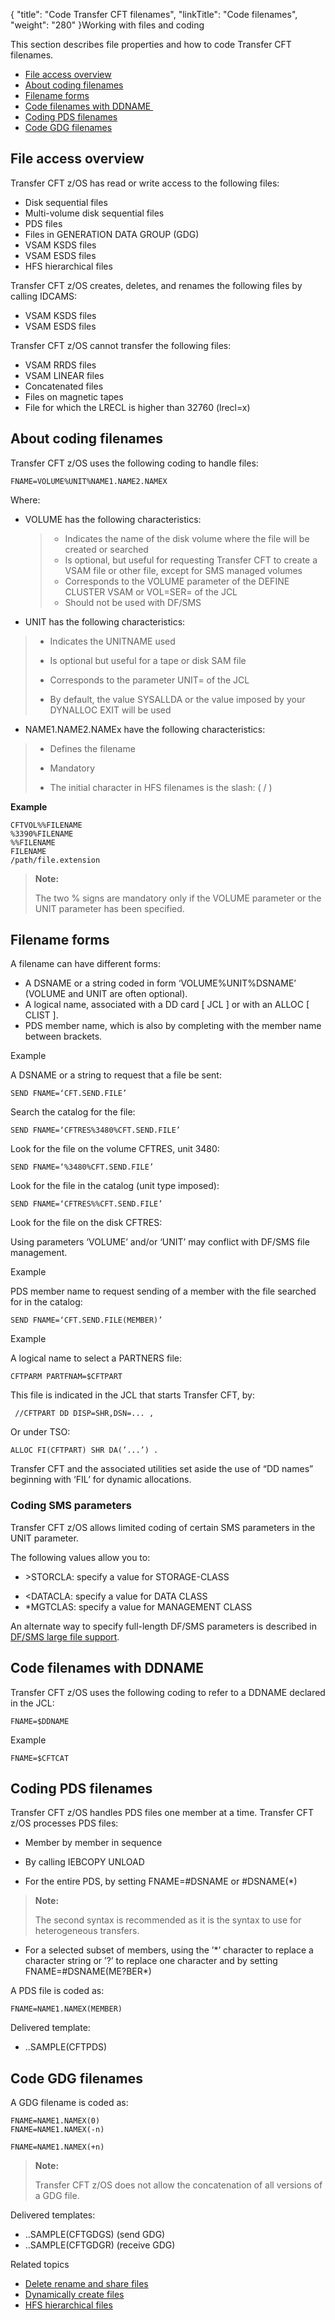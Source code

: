 {
    "title": "Code Transfer CFT filenames",
    "linkTitle": "Code filenames",
    "weight": "280"
}Working with files and coding

This section describes file properties and how to code Transfer CFT filenames.

-   <a href="#File%20access%20overview" class="MCXref xref">File access overview</a>
-   <a href="#Coding%20file%20names%20zOS" class="MCXref xref">About coding filenames</a>
-   <a href="#Filename" class="MCXref xref">Filename forms</a>
-   <a href="#Coding%20filenames%20with%20DDNAME" class="MCXref xref">Code filenames with DDNAME </a>
-   <a href="#Coding%20PDS%20filenames" class="MCXref xref">Coding PDS filenames</a>
-   <a href="#Coding%20GDG%20filenames" class="MCXref xref">Code GDG filenames</a>

<span id="File access overview"></span>

## File access overview

Transfer CFT z/OS has read or write access to the following files:

-   Disk sequential files
-   Multi-volume disk sequential files
-   PDS files
-   Files in GENERATION DATA GROUP (GDG)
-   VSAM KSDS files
-   VSAM ESDS files
-   HFS hierarchical files

Transfer CFT z/OS creates, deletes, and renames the following files by calling IDCAMS:

-   VSAM KSDS files
-   VSAM ESDS files

Transfer CFT z/OS cannot transfer the following files:

-   VSAM RRDS files
-   VSAM LINEAR files
-   Concatenated files
-   Files on magnetic tapes
-   File for which the LRECL is higher than 32760 (lrecl=x)

<span id="Coding file names zOS"></span>

## About coding filenames

Transfer CFT z/OS uses the following coding to handle files:

    FNAME=VOLUME%UNIT%NAME1.NAME2.NAMEX

Where:

-   VOLUME has the following characteristics:

    > -   Indicates the name of the disk volume where the file will be created or searched
    > -   Is optional, but useful for requesting Transfer CFT to create a VSAM file or other file, except for SMS managed volumes
    > -   Corresponds to the VOLUME parameter of the DEFINE CLUSTER VSAM or VOL=SER= of the JCL
    > -   Should not be used with DF/SMS

-   UNIT has the following characteristics:

> -   Indicates the UNITNAME used
>
> <!-- -->
>
> -   Is optional but useful for a tape or disk SAM file
>
> <!-- -->
>
> -   Corresponds to the parameter UNIT= of the JCL
>
> <!-- -->
>
> -   By default, the value SYSALLDA or the value imposed by your DYNALLOC EXIT will be used

-   NAME1.NAME2.NAMEx have the following characteristics:

> -   Defines the filename
>
> <!-- -->
>
> -   Mandatory
>
> <!-- -->
>
> -   The initial character in HFS filenames is the slash: ( <span class="span_2">/</span> )

**Example**

    CFTVOL%%FILENAME
    %3390%FILENAME
    %%FILENAME
    FILENAME
    /path/file.extension

> **Note:**
>
> The two % signs are mandatory only if the VOLUME parameter or the UNIT parameter has been specified.

<span id="Filename"></span>

## Filename forms

A filename can have different forms:

-   A DSNAME or a string coded in form ‘VOLUME%UNIT%DSNAME’ (VOLUME and UNIT are often optional).
-   A logical name, associated with a DD card \[ JCL \] or with an ALLOC \[ CLIST \].
-   PDS member name, which is also by completing with the member name between brackets.

Example 

A DSNAME or a string to request that a file be sent:

    SEND FNAME=‘CFT.SEND.FILE’

Search the catalog for the file:

    SEND FNAME=‘CFTRES%3480%CFT.SEND.FILE’

Look for the file on the volume CFTRES, unit 3480:

    SEND FNAME=‘%3480%CFT.SEND.FILE’

Look for the file in the catalog (unit type imposed):

    SEND FNAME=‘CFTRES%%CFT.SEND.FILE’

Look for the file on the disk CFTRES:

Using parameters ‘VOLUME’ and/or ‘UNIT’ may conflict with DF/SMS file management.

<span class="span_2">Example</span>

<span class="span_2">PDS member name</span> t<span class="b2Car_2">o request sending of a member with the file searched for in the catalog</span>:

    SEND FNAME=‘CFT.SEND.FILE(MEMBER)’

<span class="span_2">Example</span>

<span class="span_2">A logical name</span> t<span class="b2Car_2">o select a PARTNERS file</span>:

    CFTPARM PARTFNAM=$CFTPART 

This file is indicated in the JCL that starts Transfer CFT, by:

     //CFTPART DD DISP=SHR,DSN=... ,

Or under TSO:

    ALLOC FI(CFTPART) SHR DA(’...’) .

Transfer CFT and the associated utilities set aside the use of “DD names” beginning with ‘FIL’ for dynamic allocations.

### Coding SMS parameters

Transfer CFT z/OS allows limited coding of certain SMS parameters in the UNIT parameter.

The following values allow you to:

-   &gt;STORCLA: specify a value for STORAGE-CLASS

<!-- -->

-   &lt;DATACLA: specify a value for DATA CLASS
-   \*MGTCLAS: specify a value for MANAGEMENT CLASS

An alternate way to specify full-length DF/SMS parameters is described in [DF/SMS large file support](../t_dynamically_create_files).

<span id="Coding filenames with DDNAME"></span>

## Code filenames with DDNAME 

Transfer CFT z/OS uses the following coding to refer to a DDNAME declared in the JCL:

    FNAME=$DDNAME

Example

    FNAME=$CFTCAT

<span id="Coding PDS filenames"></span>

## Coding PDS filenames

Transfer CFT z/OS handles PDS files one member at a time. Transfer CFT z/OS processes PDS files:

-   Member by member in sequence

<!-- -->

-   By calling IEBCOPY UNLOAD

<!-- -->

-   For the entire PDS, by setting FNAME=#DSNAME or #DSNAME(\*)

> **Note:**
>
> The second syntax is recommended as it is the syntax to use for heterogeneous transfers.

-   For a selected subset of members, using the ’\*’ character to replace a character string or ’?’ to replace one character and by setting FNAME=#DSNAME(ME?BER\*)

A PDS file is coded as:

    FNAME=NAME1.NAMEX(MEMBER)
            

Delivered template:

-   <span class="code">..SAMPLE(CFTPDS)</span>

<span id="Coding GDG filenames"></span>

## Code GDG filenames

A GDG filename is coded as:

    FNAME=NAME1.NAMEX(0)
    FNAME=NAME1.NAMEX(-n)
            
    FNAME=NAME1.NAMEX(+n)
                

> **Note:**
>
> Transfer CFT z/OS does not allow the concatenation of all versions of a GDG file.

Delivered templates:

-   ..SAMPLE(CFTGDGS) (send GDG)
-   ..SAMPLE(CFTGDGR) (receive GDG)

Related topics

-   [Delete rename and share files](../t_delete_and_rename_files_zos)
-   [Dynamically create files](../t_dynamically_create_files)
-   [HFS hierarchical files](../c_hfs_hierarchical_files_zos)
